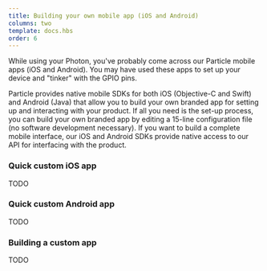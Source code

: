 ```yaml
---
title: Building your own mobile app (iOS and Android)
columns: two
template: docs.hbs
order: 6
---
```


While using your Photon, you've probably come across our Particle mobile apps (iOS and Android). You may have used these apps to set up your device and "tinker" with the GPIO pins.

Particle provides native mobile SDKs for both iOS (Objective-C and Swift) and Android (Java) that allow you to build your own branded app for setting up and interacting with your product. If all you need is the set-up process, you can build your own branded app by editing a 15-line configuration file (no software development necessary). If you want to build a complete mobile interface, our iOS and Android SDKs provide native access to our API for interfacing with the product.

### Quick custom iOS app

TODO

### Quick custom Android app

TODO

### Building a custom app

TODO
